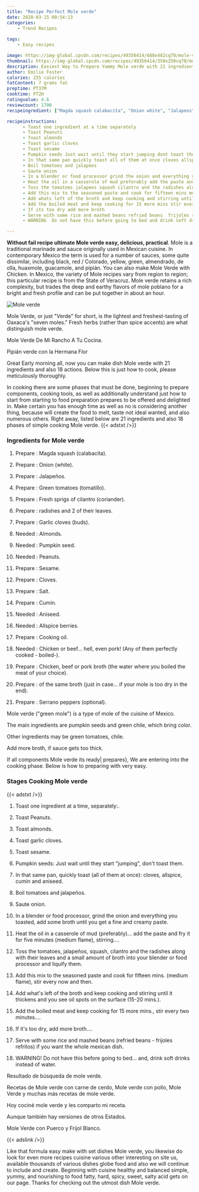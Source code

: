 ```yaml
---
title: "Recipe Perfect Mole verde"
date: 2020-03-15 00:54:13
categories:
    - Trend Recipes
    
tags:
    - Easy recipes

image: https://img-global.cpcdn.com/recipes/49356414/680x482cq70/mole-verde-recipe-main-photo.jpg
thumbnail: https://img-global.cpcdn.com/recipes/49356414/350x250cq70/mole-verde-recipe-main-photo.jpg
description: Easiest Way to Prepare Yummy Mole verde with 21 ingredients and 18 stages of easy cooking.
author: Emilie Foster
calories: 255 calories
fatContent: 7 grams fat
preptime: PT37M
cooktime: PT2H
ratingvalue: 4.6
reviewcount: 1700
recipeingredient: ["Magda squash calabacita", "Onion white", "Jalapeos", "Green tomatoes tomatillo", "Fresh sprigs of cilantro coriander", "radishes and 2 of their leaves", "Garlic cloves buds", "Almonds", "Pumpkin seed", "Peanuts", "Sesame", "Cloves", "Salt", "Cumin", "Aniseed", "Allspice berries", "Cooking oil", "Chicken or beef hell even pork Any of them perfectly cooked  boiled", "Chicken beef or pork broth the water where you boiled the meat of your choice", "of the same broth just in case if your mole is too dry in the end", "Serrano peppers optional"]

recipeinstructions: 
      - Toast one ingredient at a time separately 
      - Toast Peanuts 
      - Toast almonds 
      - Toast garlic cloves 
      - Toast sesame 
      - Pumpkin seeds Just wait until they start jumping dont toast them 
      - In that same pan quickly toast all of them at once cloves allspice cumin and aniseed 
      - Boil tomatoes and jalapeos 
      - Saute onion 
      - In a blender or food processor grind the onion and everything you toasted add some broth until you get a fine and creamy paste 
      - Heat the oil in a casserole of mud preferably add the paste and fry it for five minutes medium flame stirring 
      - Toss the tomatoes jalapeos squash cilantro and the radishes along with their leaves and a small amount of broth into your blender or food processor and liquify them 
      - Add this mix to the seasoned paste and cook for fifteen mins medium flame stir every now and then 
      - Add whats left of the broth and keep cooking and stirring until it thickens and you see oil spots on the surface 1520 mins 
      - Add the boiled meat and keep cooking for 15 more mins stir every two minutes 
      - If its too dry add more broth 
      - Serve with some rice and mashed beans refried beans  frijoles refritos if you want the whole mexican dish 
      - WARNING  Do not have this before going to bed and drink soft drinks instead of water

---
```




**Without fail recipe ultimate Mole verde easy, delicious, practical**. Mole is a traditional marinade and sauce originally used in Mexican cuisine. In contemporary Mexico the term is used for a number of sauces, some quite dissimilar, including black, red / Colorado, yellow, green, almendrado, de olla, huaxmole, guacamole, and pipián. You can also make Mole Verde with Chicken. In Mexico, the variety of Mole recipes vary from region to region; this particular recipe is from the State of Veracruz. Mole verde retains a rich complexity, but trades the deep and earthy flavors of mole poblano for a bright and fresh profile and can be put together in about an hour.


![Mole verde](https://img-global.cpcdn.com/recipes/49356414/680x482cq70/mole-verde-recipe-main-photo.jpg "Mole verde")



Mole Verde, or just &#34;Verde&#34; for short, is the lightest and freshest-tasting of Oaxaca&#39;s &#34;seven moles.&#34; Fresh herbs (rather than spice accents) are what distinguish mole verde.

Mole Verde De Mi Rancho A Tu Cocina.

Pipián verde con la Hermana Flor


Great Early morning all, now you can make dish Mole verde with 21 ingredients and also 18 actions. Below this is just how to cook, please meticulously thoroughly.

In cooking there are some phases that must be done, beginning to prepare components, cooking tools, as well as additionally understand just how to start from starting to food preparation prepares to be offered and delighted in. Make certain you has enough time as well as no is considering another thing, because will create the food to melt, taste not ideal wanted, and also numerous others. Right away, listed below are 21 ingredients and also 18 phases of simple cooking Mole verde.
{{< adstxt />}}

### Ingredients for Mole verde


1. Prepare  : Magda squash (calabacita).

1. Prepare  : Onion (white).

1. Prepare  : Jalapeños.

1. Prepare  : Green tomatoes (tomatillo).

1. Prepare  : Fresh sprigs of cilantro (coriander).

1. Prepare  : radishes and 2 of their leaves.

1. Prepare  : Garlic cloves (buds).

1. Needed  : Almonds.

1. Needed  : Pumpkin seed.

1. Needed  : Peanuts.

1. Prepare  : Sesame.

1. Prepare  : Cloves.

1. Prepare  : Salt.

1. Prepare  : Cumin.

1. Needed  : Aniseed.

1. Needed  : Allspice berries.

1. Prepare  : Cooking oil.

1. Needed  : Chicken or beef... hell, even pork! (Any of them perfectly cooked - boiled-).

1. Prepare  : Chicken, beef or pork broth (the water where you boiled the meat of your choice).

1. Prepare  : of the same broth (just in case... if your mole is too dry in the end).

1. Prepare  : Serrano peppers (optional).


Mole verde (&#34;green mole&#34;) is a type of mole of the cuisine of Mexico.

The main ingredients are pumpkin seeds and green chile, which bring color.

Other ingredients may be green tomatoes, chile.

Add more broth, if sauce gets too thick.


If all components Mole verde its ready| prepares}, We are entering into the cooking phase. Below is how to preparing with very easy.

### Stages Cooking Mole verde

{{< adstxt />}}


1. Toast one ingredient at a time, separately:.



1. Toast Peanuts.



1. Toast almonds.



1. Toast garlic cloves.



1. Toast sesame.



1. Pumpkin seeds: Just wait until they start &#34;jumping&#34;, don&#39;t toast them.



1. In that same pan, quickly toast (all of them at once): cloves, allspice, cumin and aniseed.



1. Boil tomatoes and jalapeños.



1. Saute onion.



1. In a blender or food processor, grind the onion and everything you toasted, add some broth until you get a fine and creamy paste.



1. Heat the oil in a casserole of mud (preferably)... add the paste and fry it for five minutes (medium flame), stirring....



1. Toss the tomatoes, jalapeños, squash, cilantro and the radishes along with their leaves and a small amount of broth into your blender or food processor and liquify them.



1. Add this mix to the seasoned paste and cook for fifteen mins. (medium flame), stir every now and then.



1. Add what&#39;s left of the broth and keep cooking and stirring until it thickens and you see oil spots on the surface (15-20 mins.).



1. Add the boiled meat and keep cooking for 15 more mins., stir every two minutes....



1. If it&#39;s too dry, add more broth....



1. Serve with some rice and mashed beans (refried beans - frijoles refritos) if you want the whole mexican dish.



1. WARNING!  Do not have this before going to bed... and, drink soft drinks instead of water.




Resultado de búsqueda de mole verde.

Recetas de Mole verde con carne de cerdo, Mole verde con pollo, Mole Verde y muchas más recetas de mole verde.

Hoy cociné mole verde y les comparto mi receta.

Aunque también hay versiones de otros Estados.

Mole Verde con Puerco y Frijol Blanco.


{{< adslink />}}

Like that formula easy make with set dishes Mole verde, you likewise do look for even more recipes cuisine various other interesting on site us, available thousands of various dishes globe food and also we will continue to include and create. Beginning with cuisine healthy and balanced simple, yummy, and nourishing to food fatty, hard, spicy, sweet, salty acid gets on our page. Thanks for checking out the utmost dish Mole verde.
